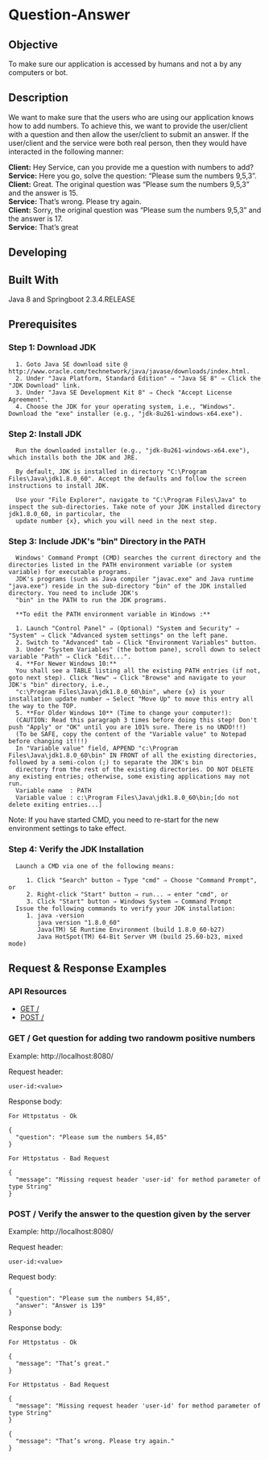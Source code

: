 # Question-Answer
## Objective
   To make sure our application is accessed by humans and not a by any computers or bot.
## Description
   We want to make sure that the users who are using our application knows how to add numbers. To achieve this, we want to provide the user/client with a question and then allow
   the user/client to submit an answer. If the user/client and the service were both real person, then they would have interacted in the following manner:
   
   **Client:** Hey Service, can you provide me a question with numbers to add?<br/>
   **Service:** Here you go, solve the question: “Please sum the numbers 9,5,3”.<br/>
   **Client:** Great. The original question was “Please sum the numbers 9,5,3” and the answer is 15.<br/>
   **Service:** That’s wrong. Please try again.<br/>
   **Client:** Sorry, the original question was “Please sum the numbers 9,5,3” and the answer is 17.<br/>
   **Service:** That’s great<br/>
## Developing

## Built With
Java 8 and Springboot 2.3.4.RELEASE

## Prerequisites
### Step 1: Download JDK
      1. Goto Java SE download site @ http://www.oracle.com/technetwork/java/javase/downloads/index.html.
      2. Under "Java Platform, Standard Edition" ⇒ "Java SE 8" ⇒ Click the "JDK Download" link.
      3. Under "Java SE Development Kit 8" ⇒ Check "Accept License Agreement".
      4. Choose the JDK for your operating system, i.e., "Windows". Download the "exe" installer (e.g., "jdk-8u261-windows-x64.exe").
### Step 2: Install JDK
      Run the downloaded installer (e.g., "jdk-8u261-windows-x64.exe"), which installs both the JDK and JRE.
      
      By default, JDK is installed in directory "C:\Program Files\Java\jdk1.8.0_60". Accept the defaults and follow the screen instructions to install JDK.
      
      Use your "File Explorer", navigate to "C:\Program Files\Java" to inspect the sub-directories. Take note of your JDK installed directory jdk1.8.0_60, in particular, the
      update number {x}, which you will need in the next step.
      
### Step 3: Include JDK's "bin" Directory in the PATH
      Windows' Command Prompt (CMD) searches the current directory and the directories listed in the PATH environment variable (or system variable) for executable programs.
      JDK's programs (such as Java compiler "javac.exe" and Java runtime "java.exe") reside in the sub-directory "bin" of the JDK installed directory. You need to include JDK's
      "bin" in the PATH to run the JDK programs.

      **To edit the PATH environment variable in Windows :**

      1. Launch "Control Panel" ⇒ (Optional) "System and Security" ⇒ "System" ⇒ Click "Advanced system settings" on the left pane.
      2. Switch to "Advanced" tab ⇒ Click "Environment Variables" button.
      3. Under "System Variables" (the bottom pane), scroll down to select variable "Path" ⇒ Click "Edit...".
      4. **For Newer Windows 10:**
      You shall see a TABLE listing all the existing PATH entries (if not, goto next step). Click "New" ⇒ Click "Browse" and navigate to your JDK's "bin" directory, i.e.,
      "c:\Program Files\Java\jdk1.8.0_60\bin", where {x} is your installation update number ⇒ Select "Move Up" to move this entry all the way to the TOP.
      5. **For Older Windows 10** (Time to change your computer!):
      (CAUTION: Read this paragraph 3 times before doing this step! Don't push "Apply" or "OK" until you are 101% sure. There is no UNDO!!!)
      (To be SAFE, copy the content of the "Variable value" to Notepad before changing it!!!)
      In "Variable value" field, APPEND "c:\Program Files\Java\jdk1.8.0_60\bin" IN FRONT of all the existing directories, followed by a semi-colon (;) to separate the JDK's bin
      directory from the rest of the existing directories. DO NOT DELETE any existing entries; otherwise, some existing applications may not run.
      Variable name  : PATH
      Variable value : c:\Program Files\Java\jdk1.8.0_60\bin;[do not delete exiting entries...]
   Note: If you have started CMD, you need to re-start for the new environment settings to take effect.
### Step 4: Verify the JDK Installation
      Launch a CMD via one of the following means:

         1. Click "Search" button ⇒ Type "cmd" ⇒ Choose "Command Prompt", or
         2. Right-click "Start" button ⇒ run... ⇒ enter "cmd", or
         3. Click "Start" button ⇒ Windows System ⇒ Command Prompt
      Issue the following commands to verify your JDK installation:
         1. java -version
            java version "1.8.0_60"
            Java(TM) SE Runtime Environment (build 1.8.0_60-b27)
            Java HotSpot(TM) 64-Bit Server VM (build 25.60-b23, mixed mode)
## Request & Response Examples

### API Resources

  - [GET /](#get-question)
  - [POST /](#post-answertoquestion)

### GET / Get question for adding two randowm positive numbers

Example: http://localhost:8080/

Request header:
    
    user-id:<value>

Response body:
    
    For Httpstatus - Ok
   
    {
      "question": "Please sum the numbers 54,85"
    }
    
    For Httpstatus - Bad Request
   
    {
      "message": "Missing request header 'user-id' for method parameter of type String"
    }

### POST / Verify the answer to the question given by the server

Example: http://localhost:8080/

Request header:
    
    user-id:<value>

Request body:

    {
      "question": "Please sum the numbers 54,85",
      "answer": "Answer is 139"
    }

Response body:
    
    For Httpstatus - Ok
   
    {
      "message": "That’s great."
    }
   
    For Httpstatus - Bad Request
   
    {
      "message": "Missing request header 'user-id' for method parameter of type String"
    }
    
    {
      "message": "That’s wrong. Please try again."
    }
